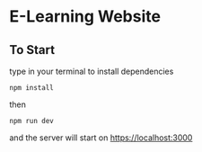 # E-Learning Website

## To Start

type in your terminal to install dependencies

```
npm install
```

then

```
npm run dev
```

and the server will start on [https://localhost:3000](https://localhost:3000)
